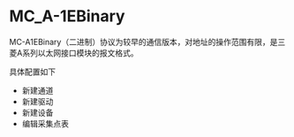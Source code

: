 # MC_A-1EBinary

MC-A1EBinary（二进制）协议为较早的通信版本，对地址的操作范围有限，是三菱A系列以太网接口模块的报文格式。

具体配置如下

- 新建通道
- 新建驱动
- 新建设备
- 编辑采集点表

  

